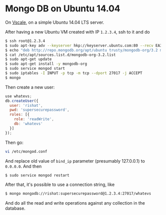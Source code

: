 # Mongo DB on Ubuntu 14.04

On [Vscale](https://vscale.io), on a simple Ubuntu 14.04 LTS server.

After having a new Ubuntu VM created with IP `1.2.3.4`, ssh to
it and do

```bash
$ ssh root@1.2.3.4
$ sudo apt-key adv --keyserver hkp://keyserver.ubuntu.com:80 --recv EA312927
$ echo "deb http://repo.mongodb.org/apt/ubuntu trusty/mongodb-org/3.2 multiverse" | sudo tee /etc/apt/sources.list.d/mongodb-org-3.2.list
$ cat /etc/apt/sources.list.d/mongodb-org-3.2.list
$ sudo apt-get update
$ sudo apt-get install -y mongodb-org
$ sudo service mongod start
$ sudo iptables -I INPUT -p tcp -m tcp --dport 27017 -j ACCEPT
$ mongo
```

Then create a new user:

```javascript
use whatevs;
db.createUser({
  user: 'rishat',
  pwd: 'supersecurepassword',
  roles: [{
    role: 'readWrite',
    db: 'whatevs'
  }]
});
```

Then go:

```bash
vi /etc/mongod.conf
```

And replace old value of `bind_ip` parameter (presumably 127.0.0.1) to
`0.0.0.0`. And then

```bash
$ sudo service mongod restart
```

After that, it's possible to use a connection string, like

```bash
$ mongo mongodb://rishat:supersecurepassword@1.2.3.4:27017/whatevs
```

And do all the read and write operations against any collection in the
database.
